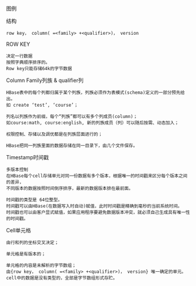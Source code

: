 
# 

图例


结构

    row key， column( =<family> +<qualifier>)， version


ROW  KEY

    决定一行数据
    按照字典顺序排序的。
    Row key只能存储64k的字节数据


Column Family列族 & qualifier列

    HBase表中的每个列都归属于某个列族，列族必须作为表模式(schema)定义的一部分预先给出。
    如 create ‘test’, ‘course’；
    
    列名以列族作为前缀，每个“列族”都可以有多个列成员(column)；
    如course:math, course:english, 新的列族成员（列）可以随后按需、动态加入；
    
    权限控制、存储以及调优都是在列族层面进行的；
    
    HBase把同一列族里面的数据存储在同一目录下，由几个文件保存。


Timestamp时间戳

    多版本控制
    在HBase每个cell存储单元对同一份数据有多个版本，根据唯一的时间戳来区分每个版本之间的差异，
    不同版本的数据按照时间倒序排序，最新的数据版本排在最前面。
    
    时间戳的类型是 64位整型。
    时间戳可以由HBase(在数据写入时自动)赋值，此时时间戳是精确到毫秒的当前系统时间。
    时间戳也可以由客户显式赋值，如果应用程序要避免数据版本冲突，就必须自己生成具有唯一性的时间戳。


Cell单元格

    由行和列的坐标交叉决定；
    
    单元格是有版本的；
    
    单元格的内容是未解析的字节数组；
    由{row key， column( =<family> +<qualifier>)， version} 唯一确定的单元。
    cell中的数据是没有类型的，全部是字节数组形式存贮。
